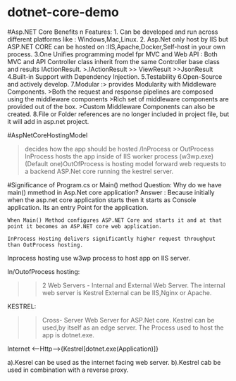 # dotnet-core-demo
#Asp.NET Core Benefits n Features:
      1. Can be developed and run across different platforms like : Windows,Mac,Linux.
      2. Asp.Net only host by IIS but ASP.NET CORE can be hosted on :IIS,Apache,Docker,Self-host in your own process.
      3.One Unifies programming model fpr MVC and Web API : Both MVC and API Controller class inherit from the same Controller base             class and results IActionResult.
        >.IActionResult
          >> ViewResult >>JsonResult
       4.Built-in Support with Dependency Injection.
       5.Testability
       6.Open-Source and actively develop.
       7.Modular :> provides Modularity with Middleware Components.
                  >Both the request and response pipelines are composed using the middleware components
                  >Rich set of middleware components are provided out of the box.
                  >Custom Middleware Components can also be created.
       8.File or Folder references are no longer included in project file, but it will add in asp.net project.
 
 #AspNetCoreHostingModel
  >decides how the app should be hosted /InProcess or OutProcess
  >InProcess hosts the app inside of IIS worker process (w3wp.exe)
  >(Default one)OutOfProcess is hosting model forward web requests to a backend ASP.Net core running the kestrel server.
  
  #Significance of Program.cs or Main() method
    Question: Why do we have main() mmethod in Asp.Net core application?
    Answer : Because initially when the asp.net core application starts then it starts as Console application.
            Its an entry Point for the application.
    
    When Main() Method configures ASP.NET Core and starts it and at that point it becomes an ASP.NET core web application.
    
    InProcess Hosting delivers significantly higher request throughput than OutProcess hosting.
Inprocess hosting use w3wp process to host app on IIS server.

In/OutofProcess hosting: 
>>2 Web Servers - Internal and External Web Server.
>>The internal web server is Kestrel
>>External can be IIS,Nginx or Apache.

KESTREL:
>>Cross- Server Web Server for ASP.Net core.
>>Kestrel can be used,by itself as an edge server.
>>The Process used to host the app is dotnet.exe.

Internet <--Http-->{Kestrel[dotnet.exe(Application)]}

a).Kesrel can be used as the internet facing web server.
b).Kestrel cab be used in combination with a reverse proxy.







    
    
    
  
            
  
  
